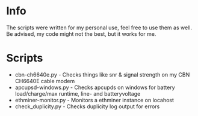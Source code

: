 # Info

The scripts were written for my personal use, feel free to use them as well. Be advised, my code might not the best, but it works for me.

# Scripts

- cbn-ch6640e.py - Checks things like snr & signal strength on my CBN CH6640E cable modem
- apcupsd-windows.py - Checks apcupds on windows for battery load/charge/max runtime, line- and batteryvoltage 
- ethminer-monitor.py - Monitors a ethminer instance on locahost
- check_duplicity.py - Checks duplicity log output for errors
